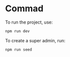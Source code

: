 # Commad

To run the project, use:
```sh
npm run dev
```

To create a super admin, run:
```sh
npm run seed
```
